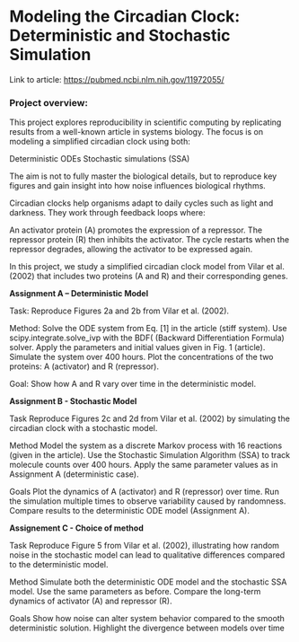 # Modeling the Circadian Clock: Deterministic and Stochastic Simulation

Link to article: https://pubmed.ncbi.nlm.nih.gov/11972055/

### Project overview: 

This project explores reproducibility in scientific computing by replicating results from a well-known article in systems biology. The focus is on modeling a simplified circadian clock using both:

Deterministic ODEs
Stochastic simulations (SSA)

The aim is not to fully master the biological details, but to reproduce key figures and gain insight into how noise influences biological rhythms.

Circadian clocks help organisms adapt to daily cycles such as light and darkness. They work through feedback loops where:

An activator protein (A) promotes the expression of a repressor.
The repressor protein (R) then inhibits the activator.
The cycle restarts when the repressor degrades, allowing the activator to be expressed again.

In this project, we study a simplified circadian clock model from Vilar et al. (2002) that includes two proteins (A and R) and their corresponding genes.


**Assignment A – Deterministic Model**

Task: Reproduce Figures 2a and 2b from Vilar et al. (2002).

Method:
Solve the ODE system from Eq. [1] in the article (stiff system).
Use scipy.integrate.solve_ivp with the BDF( (Backward Differentiation Formula) solver.
Apply the parameters and initial values given in Fig. 1 (article).
Simulate the system over 400 hours.
Plot the concentrations of the two proteins: A (activator) and R (repressor).

Goal: Show how A and R vary over time in the deterministic model.

**Assignment B - Stochastic Model**

Task
Reproduce Figures 2c and 2d from Vilar et al. (2002) by simulating the circadian clock with a stochastic model.

Method
Model the system as a discrete Markov process with 16 reactions (given in the article).
Use the Stochastic Simulation Algorithm (SSA) to track molecule counts over 400 hours.
Apply the same parameter values as in Assignment A (deterministic case).

Goals
Plot the dynamics of A (activator) and R (repressor) over time.
Run the simulation multiple times to observe variability caused by randomness.
Compare results to the deterministic ODE model (Assignment A).


**Assignement C - Choice of method**

Task
Reproduce Figure 5 from Vilar et al. (2002), illustrating how random noise in the stochastic model can lead to qualitative differences compared to the deterministic model.

Method
Simulate both the deterministic ODE model and the stochastic SSA model.
Use the same parameters as before.
Compare the long-term dynamics of activator (A) and repressor (R).

Goals
Show how noise can alter system behavior compared to the smooth deterministic solution.
Highlight the divergence between models over time





